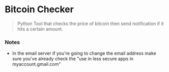 # Bitcoin Checker
> Python Tool that checks the price of bitcoin then send notification if it hits a certain amount.


### Notes
 - In the email server if you're going to change the email address make sure you've already check the "use in less secure apps in myaccount.gmail.com"



